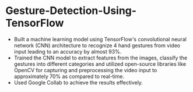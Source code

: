 # Gesture-Detection-Using-TensorFlow

- Built a machine learning model using TensorFlow's convolutional neural network (CNN) architecture to recognize 4 hand gestures from video input leading to an accuracy by almost 93%.
- Trained the CNN model to extract features from the images, classify the gestures into different categories and utilized open-source libraries like OpenCV for capturing and preprocessing the video input to approximately 70% as compared to real-time.
- Used Google Collab to achieve the results effectively.
